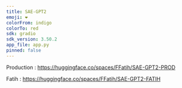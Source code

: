 ```yaml
---
title: SAE-GPT2
emoji: ❤️
colorFrom: indigo
colorTo: red
sdk: gradio
sdk_version: 3.50.2
app_file: app.py
pinned: false
---
```


Production : https://huggingface.co/spaces/FFatih/SAE-GPT2-PROD

Fatih : https://huggingface.co/spaces/FFatih/SAE-GPT2-FATIH
